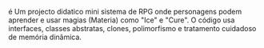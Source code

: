 é Um projecto didatico  mini sistema de RPG onde personagens podem aprender e usar magias (Materia) como "Ice" e "Cure". O código usa interfaces, classes abstratas, clones, polimorfismo e tratamento cuidadoso de memória dinâmica.